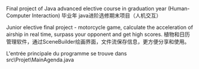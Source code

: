 Final project of Java advanced elective course in graduation year (Human-Computer Interaction)
毕业年 java进阶选修期末项目（人机交互）

Junior elective final project - motorcycle game, calculate the acceleration of airship in real time, surpass your opponent and get high scores.
植物和日历管理软件，通过SceneBuilder绘画界面，文件流保存信息，更方便分享和使用。

L'entrée principale du programme se trouve dans src\Projet\MainAgenda.java
